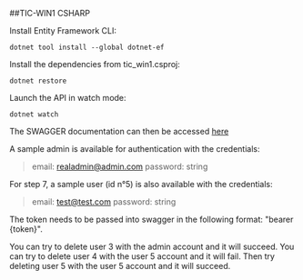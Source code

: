 ##TIC-WIN1 CSHARP

Install Entity Framework CLI:

``dotnet tool install --global dotnet-ef``

Install the dependencies from tic_win1.csproj:

``dotnet restore``

Launch the API in watch mode:

``dotnet watch``

The SWAGGER documentation can then be accessed [here](http://localhost:4242/swagger)

A sample admin is available for authentication with the credentials:
> email: realadmin@admin.com
> password: string

For step 7, a sample user (id n°5) is also available with the credentials:
> email: test@test.com
> password: string

The token needs to be passed into swagger in the following format: "bearer {token}".

You can try to delete user 3 with the admin account and it will succeed.
You can try to delete user 4 with the user 5 account and it will fail.
Then try deleting user 5 with the user 5 account and it will succeed.




